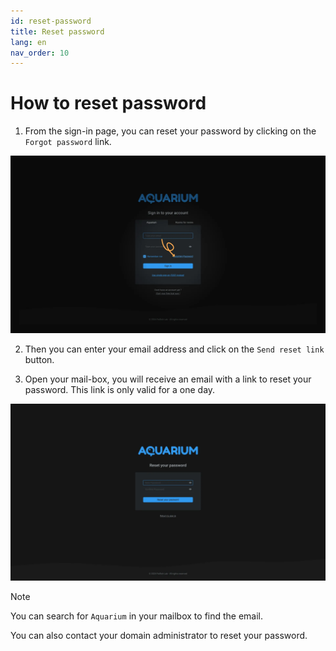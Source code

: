```yaml
---
id: reset-password
title: Reset password
lang: en
nav_order: 10
---
```


# How to reset password

1. From the sign-in page, you can reset your password by clicking on the `Forgot password` link.

![forgot-password](../_medias/screenshots/forgot-password.webp)

2. Then you can enter your email address and click on the `Send reset link` button.


3. Open your mail-box, you will receive an email with a link to reset your password. This link is only valid for a one day.

![reset-password](../_medias/screenshots/reset-password.webp)

> [!note]
> You can search for `Aquarium` in your mailbox to find the email.

You can also contact your domain administrator to reset your password.